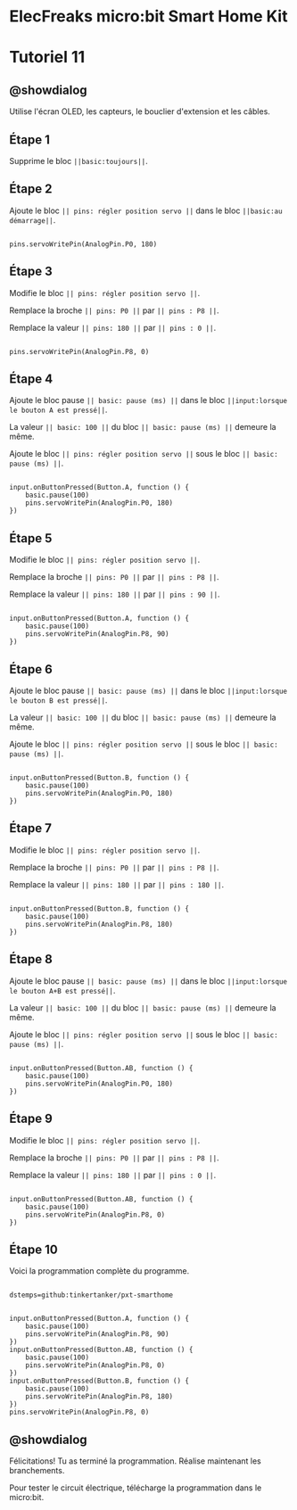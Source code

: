 # ElecFreaks micro:bit Smart Home Kit

# Tutoriel 11

## @showdialog

Utilise l'écran OLED, les capteurs, le bouclier d'extension et les câbles.


## Étape 1

Supprime le bloc ``||basic:toujours||``.

## Étape 2

Ajoute le bloc ``|| pins: régler position servo ||`` dans le bloc ``||basic:au démarrage||``.

```blocks

pins.servoWritePin(AnalogPin.P0, 180)

```

## Étape 3

Modifie le bloc ``|| pins: régler position servo ||``.

Remplace la broche ``|| pins: P0 ||`` par ``|| pins : P8 ||``.

Remplace la valeur ``|| pins: 180 ||`` par ``|| pins : 0 ||``.

```blocks

pins.servoWritePin(AnalogPin.P8, 0)

```

## Étape 4

Ajoute le bloc pause ``|| basic: pause (ms) ||`` dans le bloc ``||input:lorsque le bouton A est pressé||``.

La valeur ``|| basic: 100 ||`` du bloc ``|| basic: pause (ms) ||`` demeure la même.

Ajoute le bloc ``|| pins: régler position servo ||``  sous le bloc  ``|| basic: pause (ms) ||``.

```blocks

input.onButtonPressed(Button.A, function () {
    basic.pause(100)
    pins.servoWritePin(AnalogPin.P0, 180)
})

```

## Étape 5

Modifie le bloc ``|| pins: régler position servo ||``.

Remplace la broche ``|| pins: P0 ||`` par ``|| pins : P8 ||``.

Remplace la valeur ``|| pins: 180 ||`` par ``|| pins : 90 ||``.

```blocks

input.onButtonPressed(Button.A, function () {
    basic.pause(100)
    pins.servoWritePin(AnalogPin.P8, 90)
})

```

## Étape 6

Ajoute le bloc pause ``|| basic: pause (ms) ||`` dans le bloc ``||input:lorsque le bouton B est pressé||``.

La valeur ``|| basic: 100 ||`` du bloc ``|| basic: pause (ms) ||`` demeure la même.

Ajoute le bloc ``|| pins: régler position servo ||``  sous le bloc  ``|| basic: pause (ms) ||``.

```blocks

input.onButtonPressed(Button.B, function () {
    basic.pause(100)
    pins.servoWritePin(AnalogPin.P0, 180)
})

```

## Étape 7

Modifie le bloc ``|| pins: régler position servo ||``.

Remplace la broche ``|| pins: P0 ||`` par ``|| pins : P8 ||``.

Remplace la valeur ``|| pins: 180 ||`` par ``|| pins : 180 ||``.

```blocks

input.onButtonPressed(Button.B, function () {
    basic.pause(100)
    pins.servoWritePin(AnalogPin.P8, 180)
})

```

## Étape 8

Ajoute le bloc pause ``|| basic: pause (ms) ||`` dans le bloc ``||input:lorsque le bouton A+B est pressé||``.

La valeur ``|| basic: 100 ||`` du bloc ``|| basic: pause (ms) ||`` demeure la même.

Ajoute le bloc ``|| pins: régler position servo ||``  sous le bloc  ``|| basic: pause (ms) ||``.

```blocks

input.onButtonPressed(Button.AB, function () {
    basic.pause(100)
    pins.servoWritePin(AnalogPin.P0, 180)
})

```

## Étape 9

Modifie le bloc ``|| pins: régler position servo ||``.

Remplace la broche ``|| pins: P0 ||`` par ``|| pins : P8 ||``.

Remplace la valeur ``|| pins: 180 ||`` par ``|| pins : 0 ||``.

```blocks

input.onButtonPressed(Button.AB, function () {
    basic.pause(100)
    pins.servoWritePin(AnalogPin.P8, 0)
})

```

## Étape 10

Voici la programmation complète du programme.

```package

dstemps=github:tinkertanker/pxt-smarthome

```

```blocks

input.onButtonPressed(Button.A, function () {
    basic.pause(100)
    pins.servoWritePin(AnalogPin.P8, 90)
})
input.onButtonPressed(Button.AB, function () {
    basic.pause(100)
    pins.servoWritePin(AnalogPin.P8, 0)
})
input.onButtonPressed(Button.B, function () {
    basic.pause(100)
    pins.servoWritePin(AnalogPin.P8, 180)
})
pins.servoWritePin(AnalogPin.P8, 0)

```

## @showdialog 

Félicitations! Tu as terminé la programmation. Réalise maintenant les branchements.

Pour tester le circuit électrique, télécharge la programmation dans le micro:bit.